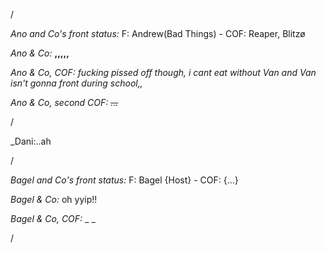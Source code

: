 /

*Ano and Co's front status:* F: Andrew(Bad Things)  - COF: Reaper, Blitzø

_Ano & Co:_ **,,,,,**

_Ano & Co, COF:_ _fucking pissed off though, i cant eat without Van and Van isn't gonna front during school,,_

_Ano & Co, second COF:_ _~~...~~_

/

_Dani:..ah

/

*Bagel and Co's front status:* F: Bagel {Host} - COF: {...}

_Bagel & Co:_ oh yyip!!

_Bagel & Co, COF:_ _ _

/
